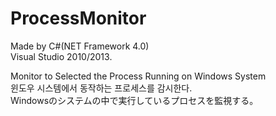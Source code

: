 ProcessMonitor
==============

Made by C#(NET Framework 4.0)<br />
Visual Studio 2010/2013.<br />

Monitor to Selected the Process Running on Windows System<br />
윈도우 시스템에서 동작하는 프로세스를 감시한다. <br />
Windowsのシステムの中で実行しているプロセスを監視する。<br /><br />
